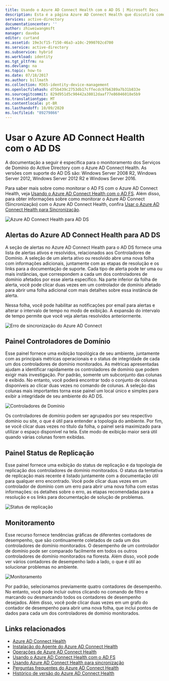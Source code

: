 ```yaml
---
title: Usando o Azure AD Connect Health com o AD DS | Microsoft Docs
description: Esta é a página Azure AD Connect Health que discutirá como monitorar o AD DS.
services: active-directory
documentationcenter: ''
author: zhiweiwangmsft
manager: daveba
editor: curtand
ms.assetid: 19e3cf15-f150-46a3-a10c-2990702cd700
ms.service: active-directory
ms.subservice: hybrid
ms.workload: identity
ms.tgt_pltfrm: na
ms.devlang: na
ms.topic: how-to
ms.date: 07/18/2017
ms.author: billmath
ms.collection: M365-identity-device-management
ms.openlocfilehash: d75b439c2753db17cffecdc97b6389a7b31b833e
ms.sourcegitcommit: 829d951d5c90442a38012daaf77e86046018e5b9
ms.translationtype: MT
ms.contentlocale: pt-BR
ms.lasthandoff: 10/09/2020
ms.locfileid: "89279866"
---
```

# <a name="using-azure-ad-connect-health-with-ad-ds"></a>Usar o Azure AD Connect Health com o AD DS
A documentação a seguir é específica para o monitoramento dos Serviços de Domínio do Active Directory com o Azure AD Connect Health. As versões com suporte do AD DS são: Windows Server 2008 R2, Windows Server 2012, Windows Server 2012 R2 e Windows Server 2016.

Para saber mais sobre como monitorar o AD FS com o Azure AD Connect Health, veja [Usando o Azure AD Connect Health com o AD FS](how-to-connect-health-adfs.md). Além disso, para obter informações sobre como monitorar o Azure AD Connect (Sincronização) com o Azure AD Connect Health, confira [Usar o Azure AD Connect Health para Sincronização](how-to-connect-health-sync.md).

![Azure AD Connect Health para AD DS](./media/how-to-connect-health-adds/domainservicesnapshot.PNG)

## <a name="alerts-for-azure-ad-connect-health-for-ad-ds"></a>Alertas do Azure AD Connect Health para AD DS
A seção de alertas no Azure AD Connect Health para o AD DS fornece uma lista de alertas ativos e resolvidos, relacionados aos Controladores de Domínio. A seleção de um alerta ativo ou resolvido abre uma nova folha com informações adicionais, juntamente com as etapas de resolução e os links para a documentação de suporte. Cada tipo de alerta pode ter uma ou mais instâncias, que correspondem a cada um dos controladores de domínio afetados por esse alerta específico. Na parte inferior da folha de alerta, você pode clicar duas vezes em um controlador de domínio afetado para abrir uma folha adicional com mais detalhes sobre essa instância de alerta.

Nessa folha, você pode habilitar as notificações por email para alertas e alterar o intervalo de tempo no modo de exibição. A expansão do intervalo de tempo permite que você veja alertas resolvidos anteriormente.

![Erro de sincronização do Azure AD Connect](./media/how-to-connect-health-adds/aadconnect-health-adds-alerts.png)

## <a name="domain-controllers-dashboard"></a>Painel Controladores de Domínio
Esse painel fornece uma exibição topológica de seu ambiente, juntamente com as principais métricas operacionais e o status de integridade de cada um dos controladores de domínio monitorados. As métricas apresentadas ajudam a identificar rapidamente os controladores de domínio que podem exigir mais investigação. Por padrão, somente um subconjunto das colunas é exibido. No entanto, você poderá encontrar todo o conjunto de colunas disponíveis ao clicar duas vezes no comando de colunas. A seleção das colunas mais importantes torna esse painel um local único e simples para exibir a integridade de seu ambiente do AD DS.

![Controladores de Domínio](./media/how-to-connect-health-adds/aadconnect-health-adds-domainsandsites-dashboard.png)

Os controladores de domínio podem ser agrupados por seu respectivo domínio ou site, o que é útil para entender a topologia do ambiente. Por fim, se você clicar duas vezes no título da folha, o painel será maximizado para utilizar o espaço disponível na tela. Este modo de exibição maior será útil quando várias colunas forem exibidas.

## <a name="replication-status-dashboard"></a>Painel Status de Replicação
Esse painel fornece uma exibição do status de replicação e da topologia de replicação dos controladores de domínio monitorados. O status da tentativa de replicação mais recente é listado juntamente com a documentação útil para qualquer erro encontrado. Você pode clicar duas vezes em um controlador de domínio com um erro para abrir uma nova folha com estas informações: os detalhes sobre o erro, as etapas recomendadas para a resolução e os links para documentação de solução de problemas.

![Status de replicação](./media/how-to-connect-health-adds/aadconnect-health-adds-replication.png)

## <a name="monitoring"></a>Monitoramento
Esse recurso fornece tendências gráficas de diferentes contadores de desempenho, que são continuamente coletados de cada um dos controladores de domínio monitorados. O desempenho de um controlador de domínio pode ser comparado facilmente em todos os outros controladores de domínio monitorados na floresta. Além disso, você pode ver vários contadores de desempenho lado a lado, o que é útil ao solucionar problemas no ambiente.

![Monitoramento](./media/how-to-connect-health-adds/aadconnect-health-adds-monitoring.png)

Por padrão, selecionamos previamente quatro contadores de desempenho. No entanto, você pode incluir outros clicando no comando de filtro e marcando ou desmarcando todos os contadores de desempenho desejados. Além disso, você pode clicar duas vezes em um grafo do contador de desempenho para abrir uma nova folha, que inclui pontos de dados para cada um dos controladores de domínio monitorados.

## <a name="related-links"></a>Links relacionados
* [Azure AD Connect Health](./whatis-azure-ad-connect.md)
* [Instalação do Agente do Azure AD Connect Health](how-to-connect-health-agent-install.md)
* [Operações de Azure AD Connect Health](how-to-connect-health-operations.md)
* [Usando o Azure AD Connect Health com o AD FS](how-to-connect-health-adfs.md)
* [Usando Azure AD Connect Health para sincronização](how-to-connect-health-sync.md)
* [Perguntas frequentes do Azure AD Connect Health](reference-connect-health-faq.md)
* [Histórico de versão do Azure AD Connect Health](reference-connect-health-version-history.md)